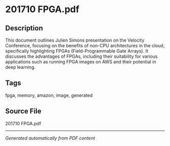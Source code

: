 # 201710 FPGA.pdf

## Description
This document outlines Julien Simons presentation on the Velocity Conference, focusing on the benefits of non-CPU architectures in the cloud, specifically highlighting FPGAs (Field-Programmable Gate Arrays). It discusses the advantages of FPGAs, including their suitability for various applications such as running FPGA images on AWS and their potential in deep learning.
## Tags
fpga, memory, amazon, image, generated

## Source File
201710 FPGA.pdf

---
*Generated automatically from PDF content*
